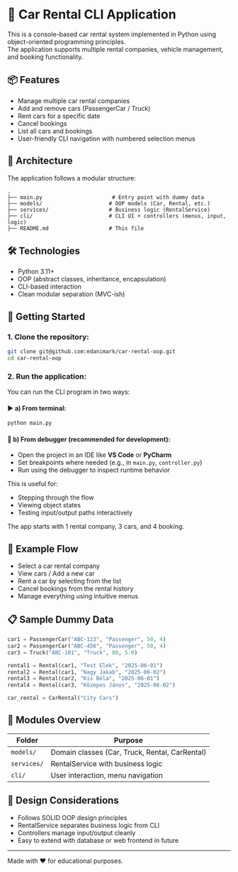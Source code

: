 # 🚗 Car Rental CLI Application

This is a console-based car rental system implemented in Python using object-oriented programming principles.  
The application supports multiple rental companies, vehicle management, and booking functionality.

## 📦 Features

- Manage multiple car rental companies
- Add and remove cars (PassengerCar / Truck)
- Rent cars for a specific date
- Cancel bookings
- List all cars and bookings
- User-friendly CLI navigation with numbered selection menus

## 🧱 Architecture

The application follows a modular structure:

```
.
├── main.py                      # Entry point with dummy data
├── models/                     # OOP models (Car, Rental, etc.)
├── services/                   # Business logic (RentalService)
├── cli/                        # CLI UI + controllers (menus, input, logic)
├── README.md                   # This file
```

## 🛠️ Technologies

- Python 3.11+
- OOP (abstract classes, inheritance, encapsulation)
- CLI-based interaction
- Clean modular separation (MVC-ish)

## 🚀 Getting Started

### 1. Clone the repository:

```bash
git clone git@github.com:edanimark/car-rental-oop.git
cd car-rental-oop
```

### 2. Run the application:

You can run the CLI program in two ways:

#### ▶️ a) From terminal:

```bash
python main.py
```

#### 🐞 b) From debugger (recommended for development):

- Open the project in an IDE like **VS Code** or **PyCharm**
- Set breakpoints where needed (e.g., in `main.py`, `controller.py`)
- Run using the debugger to inspect runtime behavior

This is useful for:

- Stepping through the flow
- Viewing object states
- Testing input/output paths interactively

The app starts with 1 rental company, 3 cars, and 4 booking.

## 🧪 Example Flow

- Select a car rental company
- View cars / Add a new car
- Rent a car by selecting from the list
- Cancel bookings from the rental history
- Manage everything using intuitive menus

## 📋 Sample Dummy Data

```python
car1 = PassengerCar("ABC-123", "Passenger", 50, 4)
car2 = PassengerCar("ABC-456", "Passenger", 50, 4)
car3 = Truck("ABC-101", "Truck", 80, 5.0)

rental1 = Rental(car1, "Test Elek", "2025-06-01")
rental2 = Rental(car1, "Nagy Jakab", "2025-06-02")
rental3 = Rental(car2, "Kis Béla", "2025-06-01")
rental4 = Rental(car3, "Közepes János", "2025-06-02")

car_rental = CarRental("City Cars")
```

## 📂 Modules Overview

| Folder      | Purpose                                        |
| ----------- | ---------------------------------------------- |
| `models/`   | Domain classes (Car, Truck, Rental, CarRental) |
| `services/` | RentalService with business logic              |
| `cli/`      | User interaction, menu navigation              |

## 🧠 Design Considerations

- Follows SOLID OOP design principles
- RentalService separates business logic from CLI
- Controllers manage input/output cleanly
- Easy to extend with database or web frontend in future

---

Made with ❤️ for educational purposes.
